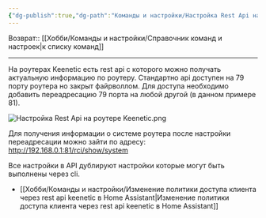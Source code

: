 ```yaml
---
{"dg-publish":true,"dg-path":"Команды и настройки/Настройка Rest Api на роутере Keenetic.md","permalink":"/komandy-i-nastrojki/nastrojka-rest-api-na-routere-keenetic/"}
---
```


Возврат:: [[Хобби/Команды и настройки/Справочник команд и настроек\|к списку команд]]

---
На роутерах Keenetic есть rest api с которого можно получать актуальную информацию по роутеру. Стандартно api доступен на 79 порту роутера но закрыт файрволлом. Для доступа необходимо добавить переадресацию 79 порта на любой другой (в данном примере 81).

![Настройка Rest Api на роутере Keenetic.png](/img/user/%D0%98%D1%81%D1%85%D0%BE%D0%B4%D0%BD%D0%B8%D0%BA%D0%B8/%D0%9D%D0%B0%D1%81%D1%82%D1%80%D0%BE%D0%B9%D0%BA%D0%B0%20Rest%20Api%20%D0%BD%D0%B0%20%D1%80%D0%BE%D1%83%D1%82%D0%B5%D1%80%D0%B5%20Keenetic.png)

Для получения информации о системе роутера после настройки переадресации можно зайти по адресу: http://192.168.0.1:81/rci/show/system

Все настройки в API дублируют настройки которые могут быть выполнены через cli.
 - [[Хобби/Команды и настройки/Изменение политики доступа клиента через rest api keenetic в Home Assistant\|Изменение политики доступа клиента через rest api keenetic в Home Assistant]]